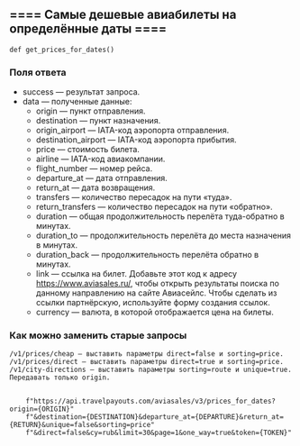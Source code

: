 ## ==== Cамые дешевые авиабилеты на определённые даты ====
    def get_prices_for_dates()
### Поля ответа

* success — результат запроса.
* data — полученные данные:
    - origin — пункт отправления.
    - destination — пункт назначения.
    - origin_airport — IATA-код аэропорта отправления.
    - destination_airport — IATA-код аэропорта прибытия.
    - price — стоимость билета.
    - airline — IATA-код авиакомпании.
    - flight_number — номер рейса.
    - departure_at — дата отправления.
    - return_at — дата возвращения.
    - transfers — количество пересадок на пути «туда».
    - return_transfers — количество пересадок на пути «обратно».
    - duration — общая продолжительность перелёта туда-обратно в минутах.
    - duration_to — продолжительность перелёта до места назначения в минутах.
    - duration_back — продолжительность перелёта обратно в минутах.
    - link — ссылка на билет. Добавьте этот код к адресу https://www.aviasales.ru/, 
      чтобы открыть результаты поиска по данному направлению на сайте Авиасейлс. 
      Чтобы сделать из ссылки партнёрскую, используйте форму создания ссылок.
    - currency — валюта, в которой отображается цена на билеты.

### Как можно заменить старые запросы

    /v1/prices/cheap — выставить параметры direct=false и sorting=price.
    /v1/prices/direct — выставить параметры direct=true и sorting=price.
    /v1/city-directions — выставить параметры sorting=route и unique=true. Передавать только origin.


        f"https://api.travelpayouts.com/aviasales/v3/prices_for_dates?origin={ORIGIN}"
        f"&destination={DESTINATION}&departure_at={DEPARTURE}&return_at={RETURN}&unique=false&sorting=price"
        f"&direct=false&cy=rub&limit=30&page=1&one_way=true&token={TOKEN}"